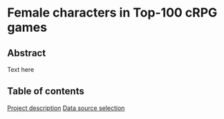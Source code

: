 Female characters in Top-100 cRPG games
=======================================

Abstract
--------

Text here


Table of contents
-----------------

[Project description](documentation/project_description.md)
[Data source selection](documentation/data_source_selection.md)
